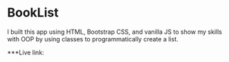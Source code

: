 # BookList

I built this app using HTML, Bootstrap CSS, and vanilla JS to show my skills with OOP by using classes to programmatically create a list.

***Live link: 
